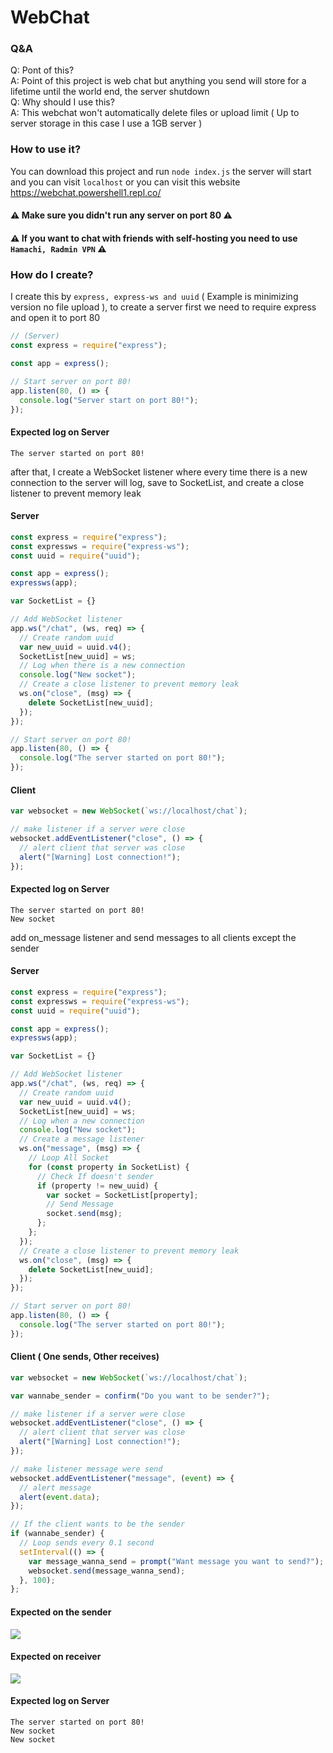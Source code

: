 # WebChat
### Q&A
Q: Pont of this?<br />
A: Point of this project is web chat but anything you send will store for a lifetime until the world end, the server shutdown<br />
Q: Why should I use this?<br />
A: This webchat won't automatically delete files or upload limit ( Up to server storage in this case I use a 1GB server )<br />
### How to use it?
You can download this project and run `node index.js` the server will start and you can visit `localhost` or you can visit this website https://webchat.powershell1.repl.co/<br />
#### ⚠️ Make sure you didn't run any server on port 80 ⚠️
#### ⚠️ If you want to chat with friends with self-hosting you need to use `Hamachi, Radmin VPN` ⚠️
### How do I create?
I create this by `express, express-ws and uuid` ( Example is minimizing version no file upload ), to create a server first we need to require express and open it to port 80
```javascript
// (Server)
const express = require("express");

const app = express();

// Start server on port 80!
app.listen(80, () => {
  console.log("Server start on port 80!");
});
```
#### Expected log on Server
```
The server started on port 80!
```
after that, I create a WebSocket listener where every time there is a new connection to the server will log, save to SocketList, and create a close listener to prevent memory leak
#### Server
```javascript
const express = require("express");
const expressws = require("express-ws");
const uuid = require("uuid");

const app = express();
expressws(app);

var SocketList = {}

// Add WebSocket listener
app.ws("/chat", (ws, req) => {
  // Create random uuid
  var new_uuid = uuid.v4();
  SocketList[new_uuid] = ws;
  // Log when there is a new connection
  console.log("New socket");
  // Create a close listener to prevent memory leak
  ws.on("close", (msg) => {
    delete SocketList[new_uuid];
  });
});

// Start server on port 80!
app.listen(80, () => {
  console.log("The server started on port 80!");
});
```
#### Client
```javascript
var websocket = new WebSocket(`ws://localhost/chat`);

// make listener if a server were close
websocket.addEventListener("close", () => {
  // alert client that server was close
  alert("[Warning] Lost connection!");
});
```
#### Expected log on Server
```
The server started on port 80!
New socket
```
add on_message listener and send messages to all clients except the sender
#### Server
```javascript
const express = require("express");
const expressws = require("express-ws");
const uuid = require("uuid");

const app = express();
expressws(app);

var SocketList = {}

// Add WebSocket listener
app.ws("/chat", (ws, req) => {
  // Create random uuid
  var new_uuid = uuid.v4();
  SocketList[new_uuid] = ws;
  // Log when a new connection
  console.log("New socket");
  // Create a message listener
  ws.on("message", (msg) => {
    // Loop All Socket
    for (const property in SocketList) {
      // Check If doesn't sender
      if (property != new_uuid) {
        var socket = SocketList[property];
        // Send Message
        socket.send(msg);
      };
    };
  });
  // Create a close listener to prevent memory leak
  ws.on("close", (msg) => {
    delete SocketList[new_uuid];
  });
});

// Start server on port 80!
app.listen(80, () => {
  console.log("The server started on port 80!");
});
```
#### Client ( One sends, Other receives)
```javascript
var websocket = new WebSocket(`ws://localhost/chat`);

var wannabe_sender = confirm("Do you want to be sender?");

// make listener if a server were close
websocket.addEventListener("close", () => {
  // alert client that server was close
  alert("[Warning] Lost connection!");
});

// make listener message were send
websocket.addEventListener("message", (event) => {
  // alert message
  alert(event.data);
});

// If the client wants to be the sender
if (wannabe_sender) {
  // Loop sends every 0.1 second
  setInterval(() => {
    var message_wanna_send = prompt("Want message you want to send?");
    websocket.send(message_wanna_send);
  }, 100);
};
```
#### Expected on the sender
![](https://github.com/powershell1/WebChat/blob/master/github_image/Sender.png?raw=true)
#### Expected on receiver
![](https://github.com/powershell1/WebChat/blob/master/github_image/Receiver.png?raw=true)
#### Expected log on Server
```
The server started on port 80!
New socket
New socket
```
